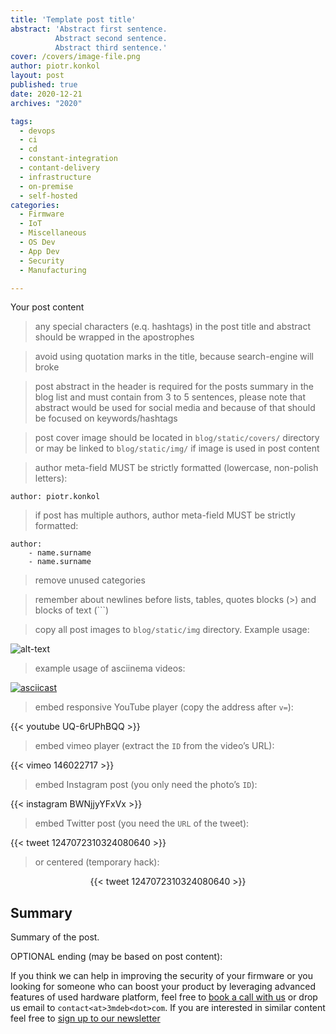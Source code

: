 ```yaml
---
title: 'Template post title'
abstract: 'Abstract first sentence.
          Abstract second sentence.
          Abstract third sentence.'
cover: /covers/image-file.png
author: piotr.konkol
layout: post
published: true
date: 2020-12-21
archives: "2020"

tags:
  - devops
  - ci
  - cd
  - constant-integration
  - contant-delivery
  - infrastructure
  - on-premise
  - self-hosted
categories:
  - Firmware
  - IoT
  - Miscellaneous
  - OS Dev
  - App Dev
  - Security
  - Manufacturing

---
```


Your post content

> any special characters (e.q. hashtags) in the post title and abstract should be
  wrapped in the apostrophes

> avoid using quotation marks in the title, because search-engine will broke

> post abstract in the header is required for the posts summary in the blog list
  and must contain from 3 to 5 sentences, please note that abstract would be used
  for social media and because of that should be focused on keywords/hashtags

> post cover image should be located in `blog/static/covers/` directory or may be
  linked to `blog/static/img/` if image is used in post content

> author meta-field MUST be strictly formatted (lowercase, non-polish letters):

```
author: piotr.konkol
```

> if post has multiple authors, author meta-field MUST be strictly formatted:

```
author:
    - name.surname
    - name.surname
```

> remove unused categories

> remember about newlines before lists, tables, quotes blocks (>) and blocks of
  text (\`\`\`)

> copy all post images to `blog/static/img` directory. Example usage:

![alt-text](/img/file-name.jpg)

> example usage of asciinema videos:

[![asciicast](https://asciinema.org/a/xJC0QaKuHrMAPhhj5KMZUhMEO.svg)](https://asciinema.org/a/xJC0QaKuHrMAPhhj5KMZUhMEO?speed=1)

> embed responsive YouTube player (copy the address after `v=`):

{{< youtube UQ-6rUPhBQQ >}}

> embed vimeo player (extract the `ID` from the video’s URL):

{{< vimeo 146022717 >}}

> embed Instagram post (you only need the photo’s `ID`):

{{< instagram BWNjjyYFxVx >}}

> embed Twitter post (you need the `URL` of the tweet):

{{< tweet 1247072310324080640 >}}

> or centered (temporary hack):

<div style="display:table;margin:auto">{{< tweet 1247072310324080640 >}}</div>

## Summary

Summary of the post.

OPTIONAL ending (may be based on post content):

If you think we can help in improving the security of your firmware or you
looking for someone who can boost your product by leveraging advanced features
of used hardware platform, feel free to [book a call with us](https://calendly.com/3mdeb/consulting-remote-meeting)
or drop us email to `contact<at>3mdeb<dot>com`. If you are interested in similar
content feel free to [sign up to our newsletter](http://eepurl.com/doF8GX)
